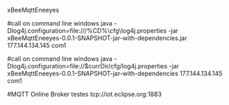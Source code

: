 xBeeMqttEneeyes

#call on command line windows
java -Dlog4j.configuration=file:///%CD%\cfg\log4j.properties -jar xBeeMqttEneeyes-0.0.1-SNAPSHOT-jar-with-dependencies.jar 177.144.134.145 com1


#call on command line windows
java -Dlog4j.configuration=file://$currDir/cfg/log4j.properties -jar xBeeMqttEneeyes-0.0.1-SNAPSHOT-jar-with-dependencies 177.144.134.145 com1

#MQTT Online Broker testes
tcp://iot.eclipse.org:1883
